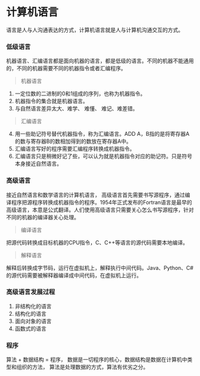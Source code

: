 # 计算机语言
语言是人与人沟通表达的方式，计算机语言就是人与计算机沟通交互的方式。
### 低级语言
  机器语言、汇编语言都是面向机器的语言，都是低级的语言。不同的机器不能通用的，不同的机器需要不同的机器指令或者汇编程序。
> 机器语言
1.  一定位数的二进制的0和1组成的序列，也称为机器指令。
2.  机器指令的集合就是机器语言。
3.  与自然语言差异太大、难学、 难懂、 难记、难差错。
> 汇编语言
4.  用一些助记符号替代机器指令，称为汇编语言。ADD A，B指的是将寄存器A的数与寄存器B的数相加得到的数放在寄存器A中。
5.  汇编语言写好的程序需要汇编程序转换成机器指令。
6.  汇编语言只是稍微好记了些，可以认为就是机器指令对应的助记符。只是符号本身接近自然语言。
### 高级语言
  接近自然语言和数学语言的计算机语言， 高级语言首先需要书写源程序，通过编译程序把源程序转换成机器指令的程序。1954年正式发布的Fortran语言是最早的高级语言，本意是公式翻译。人们使用高级语言只需要关心怎么书写源程序，针对不同的机器的编译器关心处理。
 > 编译语言
 
   把源代码转换成目标机器的CPU指令，C、C++等语言的源代码需要本地编译。
   
> 解释语言

  解释后转换成字节码，运行在虚拟机上，解释执行中间代码。Java、Python、C#的源代码需要被解释器编译成中间代码，在虚拟机上运行。

### 高级语言发展过程
1.  非结构化的语言
2.  结构化的语言
3.  面向对象的语言
4.  函数式的语言

### 程序
算法 + 数据结构 = 程序， 数据是一切程序的核心，数据结构是数据在计算机中类型和组织的方法， 算法是处理数据的方式，算法有优劣之分。
 

 
  
<!--stackedit_data:
eyJoaXN0b3J5IjpbMTM4MjUyODYwOCw1OTIyMzQyNzgsNTkyMj
M0Mjc4LC04MjgyODYwNzcsMTg0NTk3NDE5MywxNzM2Mzk2MTc3
XX0=
-->